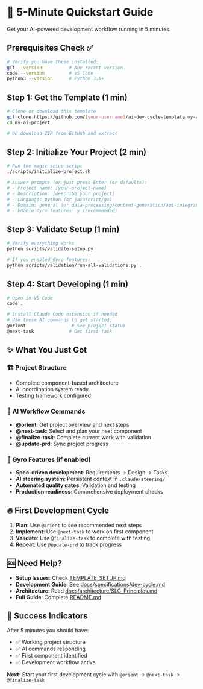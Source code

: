 # 🚀 5-Minute Quickstart Guide

Get your AI-powered development workflow running in 5 minutes.

## Prerequisites Check ✅
```bash
# Verify you have these installed:
git --version          # Any recent version
code --version         # VS Code
python3 --version      # Python 3.8+
```

## Step 1: Get the Template (1 min)
```bash
# Clone or download this template
git clone https://github.com/[your-username]/ai-dev-cycle-template my-ai-project
cd my-ai-project

# OR download ZIP from GitHub and extract
```

## Step 2: Initialize Your Project (2 min)
```bash
# Run the magic setup script
./scripts/initialize-project.sh

# Answer prompts (or just press Enter for defaults):
# - Project name: [your-project-name]
# - Description: [describe your project]
# - Language: python (or javascript/go)
# - Domain: general (or data-processing/content-generation/api-integration)
# - Enable Gyro features: y (recommended)
```

## Step 3: Validate Setup (1 min)
```bash
# Verify everything works
python scripts/validate-setup.py

# If you enabled Gyro features:
python scripts/validation/run-all-validations.py .
```

## Step 4: Start Developing (1 min)
```bash
# Open in VS Code
code .

# Install Claude Code extension if needed
# Use these AI commands to get started:
@orient                 # See project status
@next-task             # Get first task
```

## ✨ What You Just Got

### 🏗️ **Project Structure**
- Complete component-based architecture
- AI coordination system ready
- Testing framework configured

### 🤖 **AI Workflow Commands**
- **@orient**: Get project overview and next steps
- **@next-task**: Select and plan your next component
- **@finalize-task**: Complete current work with validation
- **@update-prd**: Sync project progress

### 🎯 **Gyro Features** (if enabled)
- **Spec-driven development**: Requirements → Design → Tasks
- **AI steering system**: Persistent context in `.claude/steering/`
- **Automated quality gates**: Validation and testing
- **Production readiness**: Comprehensive deployment checks

## 🔥 First Development Cycle

1. **Plan**: Use `@orient` to see recommended next steps
2. **Implement**: Use `@next-task` to work on first component
3. **Validate**: Use `@finalize-task` to complete with testing
4. **Repeat**: Use `@update-prd` to track progress

## 🆘 Need Help?

- **Setup Issues**: Check [TEMPLATE_SETUP.md](TEMPLATE_SETUP.md)
- **Development Guide**: See [docs/specifications/dev-cycle.md](docs/specifications/dev-cycle.md)
- **Architecture**: Read [docs/architecture/SLC_Principles.md](docs/architecture/SLC_Principles.md)
- **Full Guide**: Complete [README.md](README.md)

## 🎯 Success Indicators

After 5 minutes you should have:
- ✅ Working project structure
- ✅ AI commands responding
- ✅ First component identified
- ✅ Development workflow active

**Next**: Start your first development cycle with `@orient` → `@next-task` → `@finalize-task`